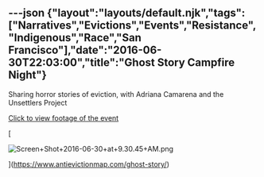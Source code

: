 ---json
{"layout":"layouts/default.njk","tags":["Narratives","Evictions","Events","Resistance","Indigenous","Race","San Francisco"],"date":"2016-06-30T22:03:00","title":"Ghost Story Campfire Night"}
---

Sharing horror stories of eviction, with Adriana Camarena and the Unsettlers Project

[Click to view footage of the event](https://www.antievictionmap.com/ghost-story/)

[

![Screen+Shot+2016-06-30+at+9.30.45+AM.png](https://images.squarespace-cdn.com/content/v1/52b7d7a6e4b0b3e376ac8ea2/1514070202336-H7H3OE84RFGZ5Q12U2M0/ke17ZwdGBToddI8pDm48kGUB2BkdMVlSrGGSjLe2HKkUqsxRUqqbr1mOJYKfIPR7LoDQ9mXPOjoJoqy81S2I8N_N4V1vUb5AoIIIbLZhVYxCRW4BPu10St3TBAUQYVKcClswBEZJGn-C18-LLVh833E-c6Ho8zwka-qbrYWWA1mbyRKInNBXNcQ08umqftxd/Screen%2BShot%2B2016-06-30%2Bat%2B9.30.45%2BAM.png)

](https://www.antievictionmap.com/ghost-story/)